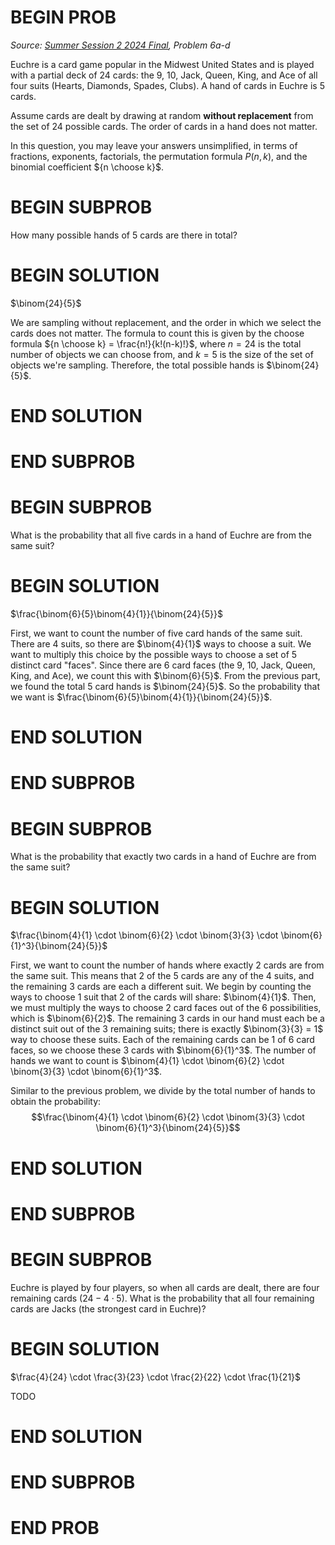 # BEGIN PROB

<i>Source: [Summer Session 2 2024 Final](../ss2-24-final/index.html), Problem 6a-d</i>

Euchre is a card game popular in the Midwest United States
and is played with a partial deck of 24 cards: the 9, 10, Jack, Queen,
King, and Ace of all four suits (Hearts, Diamonds, Spades, Clubs). A
hand of cards in Euchre is 5 cards.

Assume cards are dealt by drawing at random **without replacement** from
the set of 24 possible cards. The order of cards in a hand does not
matter.

In this question, you may leave your answers unsimplified, in terms of
fractions, exponents, factorials, the permutation formula $P(n, k)$, and
the binomial coefficient ${n \choose k}$.

# BEGIN SUBPROB

How many possible hands of 5 cards are there in total?

# BEGIN SOLUTION

$\binom{24}{5}$

We are sampling without replacement, and the order in which we select the cards does not matter. The formula to count this is given by the choose formula ${n \choose k} = \frac{n!}{k!(n-k)!}$, where $n=24$ is the total number of objects we can choose from, and $k=5$ is the size of the set of objects we're sampling. Therefore, the total possible hands is $\binom{24}{5}$.

# END SOLUTION

# END SUBPROB

# BEGIN SUBPROB

What is the probability that all five cards in a hand of Euchre are from
the same suit?

# BEGIN SOLUTION

$\frac{\binom{6}{5}\binom{4}{1}}{\binom{24}{5}}$

First, we want to count the number of five card hands of the same suit. There are 4 suits, so there are $\binom{4}{1}$ ways to choose a suit. We want to multiply this choice by the possible ways to choose a set of 5 distinct card "faces". Since there are 6 card faces (the 9, 10, Jack, Queen, King, and Ace), we count this with $\binom{6}{5}$. From the previous part, we found the total 5 card hands is $\binom{24}{5}$. So the probability that we want is $\frac{\binom{6}{5}\binom{4}{1}}{\binom{24}{5}}$.

# END SOLUTION

# END SUBPROB

# BEGIN SUBPROB

What is the probability that exactly two cards in a hand of Euchre are
from the same suit?

# BEGIN SOLUTION

$\frac{\binom{4}{1} \cdot \binom{6}{2} \cdot \binom{3}{3} \cdot \binom{6}{1}^3}{\binom{24}{5}}$

First, we want to count the number of hands where exactly 2 cards are from the same suit. This means that 2 of the 5 cards are any of the 4 suits, and the remaining 3 cards are each a different suit. We begin by counting the ways to choose 1 suit that 2 of the cards will share: $\binom{4}{1}$. Then, we must multiply the ways to choose 2 card faces out of the 6 possibilities, which is $\binom{6}{2}$. The remaining 3 cards in our hand must each be a distinct suit out of the 3 remaining suits; there is exactly $\binom{3}{3} = 1$ way to choose these suits. Each of the remaining cards can be 1 of 6 card faces, so we choose these 3 cards with $\binom{6}{1}^3$. The number of hands we want to count is $\binom{4}{1} \cdot \binom{6}{2} \cdot \binom{3}{3} \cdot \binom{6}{1}^3$.

Similar to the previous problem, we divide by the total number of hands to obtain the probability: 
$$\frac{\binom{4}{1} \cdot \binom{6}{2} \cdot \binom{3}{3} \cdot \binom{6}{1}^3}{\binom{24}{5}}$$

# END SOLUTION

# END SUBPROB

# BEGIN SUBPROB

Euchre is played by four players, so when all cards are dealt, there are
four remaining cards $(24 - 4\cdot 5)$. What is the probability that all
four remaining cards are Jacks (the strongest card in Euchre)?


# BEGIN SOLUTION

$\frac{4}{24} \cdot \frac{3}{23} \cdot \frac{2}{22} \cdot \frac{1}{21}$

TODO

# END SOLUTION

# END SUBPROB

# END PROB
